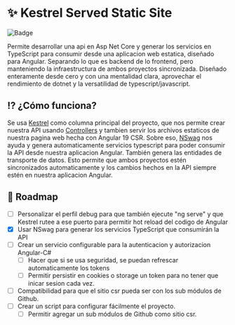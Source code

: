 # ✨ Kestrel Served Static Site
![Badge](https://img.shields.io/badge/Production_Ready%3F-working_on_it-blue)

Permite desarrollar una api en Asp Net Core y generar los servicios en TypeScript para consumir desde una aplicacion web estatica, diseñado para Angular.
Separando lo que es backend de lo frontend, pero manteniendo la infraestructura de ambos proyectos sincronizada.
Diseñado enteramente desde cero y con una mentalidad clara, aprovechar el rendimiento de dotnet y la versatilidad de typescript/javascript.

## ⁉️ ¿Cómo funciona?
Se usa [Kestrel](https://learn.microsoft.com/es-es/aspnet/core/fundamentals/servers/kestrel?view=aspnetcore-8.0) como columna principal del proyecto, que nos permite crear nuestra API usando [Controllers](https://learn.microsoft.com/en-us/aspnet/core/web-api/?view=aspnetcore-8.0) y tambien servir los archivos estaticos de nuestra pagina web hecha con Angular 19 CSR.
Sobre eso, [NSwag](https://github.com/RicoSuter/NSwag) nos ayuda y genera automaticamente servicios typescript para poder consumir la API desde nuestra aplicacion Angular. También genera las entidades de transporte de datos.
Esto permite que ambos proyectos estén sincronizados automaticamente y los cambios hechos en la API siempre estén en nuestra aplicacion Angular.

## 🚀 Roadmap
- [ ] Personalizar el perfil debug para que también ejecute "ng serve" y que Kestrel rutee a ese puerto para permitir hot reload del codigo de Angular
- [x] Usar NSwag para generar los servicios TypeScript que consumirán la API
- [ ] Crear un servicio configurable para la autenticacion y autorizacion Angular-C#
  - [ ] Hacer que si se usa seguridad, se puedan refrescar automaticamente los tokens
  - [ ] Permitir persistir en cookies o storage un token para no tener que inicar sesion cada vez.
- [ ] Compatibilidad para que el sitio csr pueda ser con los sub módulos de Github.
- [ ] Crear un script para configurar fácilmente el proyecto.
  - [ ] Permitir agregar un sub módulos de Github como sitio csr.
